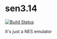 # sen3.14

[![Build Status](https://travis-ci.org/tanishq-dubey/sen3.14.svg?branch=master)](https://travis-ci.org/tanishq-dubey/sen3.14)

It's just a NES emulator
